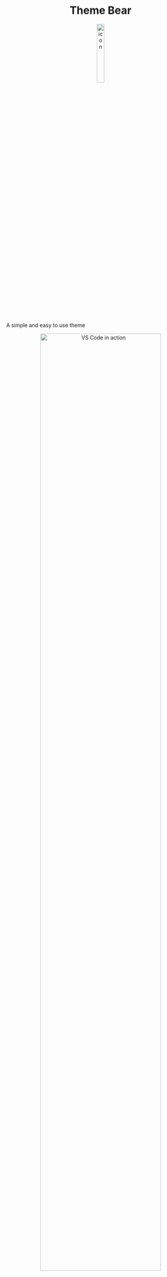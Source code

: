 <h1 align="center">Theme Bear</h1>
<p align="center">
  <img alt="icon" width="20%" src="https://raw.githubusercontent.com/shaodahong/theme-bear/master/icon.png">
</p>

A simple and easy to use theme

<p align="center">
  <img alt="VS Code in action" width="80%" src="https://raw.githubusercontent.com/shaodahong/theme-bear/master/bear.png">
</p>

The theme base on [vscode theme-defaults](https://github.com/Microsoft/vscode/tree/master/extensions/theme-defaults).

## Font
I recommend using font [FiraCode](https://github.com/tonsky/FiraCode).

## Other
The theme will be updated from time to time, if you have good suggestions welcome to me [issues](https://github.com/shaodahong/theme-bear/issues)
